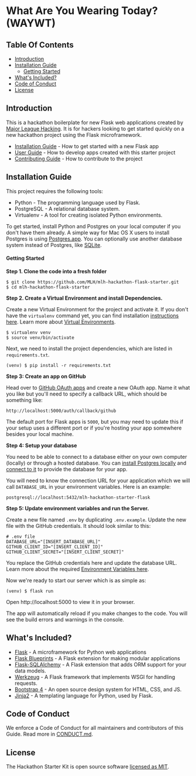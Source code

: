 # What Are You Wearing Today? (WAYWT)




## Table Of Contents


- [Introduction](#introduction)
- [Installation Guide](#installation-guide)
  * [Getting Started](#getting-started)
- [What's Included?](#what-s-included-)
- [Code of Conduct](#code-of-conduct)
- [License](#license)





## Introduction

This is a hackathon boilerplate for new Flask web applications created by [Major League Hacking](https://github.com/MLH). It is for hackers looking to get started quickly on a new hackathon project using the Flask microframework.

- [Installation Guide](##installation-guide) - How to get started with a new Flask app
- [User Guide](https://github.com/MLH/mlh-hackathon-flask-starter/blob/master/docs/USER_GUIDE.md) - How to develop apps created with this starter project
- [Contributing Guide](https://github.com/MLH/mlh-hackathon-flask-starter/blob/master/docs/CONTRIBUTING.md) - How to contribute to the project

## Installation Guide

This project requires the following tools:

- Python - The programming language used by Flask.
- PostgreSQL - A relational database system.
- Virtualenv - A tool for creating isolated Python environments.

To get started, install Python and Postgres on your local computer if you don't have them already. A simple way for Mac OS X users to install Postgres is using [Postgres.app](https://postgresapp.com/). You can optionally use another database system instead of Postgres, like [SQLite](http://flask.pocoo.org/docs/1.0/patterns/sqlite3/).

#### Getting Started

**Step 1. Clone the code into a fresh folder**

```
$ git clone https://github.com/MLH/mlh-hackathon-flask-starter.git
$ cd mlh-hackathon-flask-starter
```

**Step 2. Create a Virtual Environment and install Dependencies.**

Create a new Virtual Environment for the project and activate it. If you don't have the `virtualenv` command yet, you can find installation [instructions here](https://virtualenv.readthedocs.io/en/latest/). Learn more about [Virtual Environments](http://flask.pocoo.org/docs/1.0/installation/#virtual-environments).

```
$ virtualenv venv
$ source venv/bin/activate
```

Next, we need to install the project dependencies, which are listed in `requirements.txt`.

```
(venv) $ pip install -r requirements.txt
```

**Step 3: Create an app on GitHub**

Head over to [GitHub OAuth apps](https://github.com/settings/developers) and create a new OAuth app. Name it what you like but you'll need to specify a callback URL, which should be something like:

```
http://localhost:5000/auth/callback/github
```

The default port for Flask apps is `5000`, but you may need to update this if your setup uses a different port or if you're hosting your app somewhere besides your local machine.

**Step 4: Setup your database**

You need to be able to connect to a database either on your own computer (locally) or through a hosted database. You can [install Postgres locally](http://www.postgresqltutorial.com/install-postgresql/) and [connect to it](http://www.postgresqltutorial.com/connect-to-postgresql-database/) to provide the database for your app.

You will need to know the connection URL for your application which we will call `DATABASE_URL` in your environment variables. Here is an example:

```
postgresql://localhost:5432/mlh-hackathon-starter-flask
```

**Step 5: Update environment variables and run the Server.**

Create a new file named `.env` by duplicating `.env.example`. Update the new file with the GitHub credentials. It should look similar to this:

```
# .env file
DATABASE_URL="[INSERT_DATABASE_URL]"
GITHUB_CLIENT_ID="[INSERT_CLIENT_ID]"
GITHUB_CLIENT_SECRET="[INSERT_CLIENT_SECRET]"
```

You replace the GitHub credentials here and update the database URL. Learn more about the required [Environment Variables here](https://github.com/MLH/mlh-hackathon-flask-starter/blob/master/docs/USER_GUIDE.md#environment-variables).

Now we're ready to start our server which is as simple as:

```
(venv) $ flask run
```

Open http://localhost:5000 to view it in your browser.

The app will automatically reload if you make changes to the code.
You will see the build errors and warnings in the console.

## What's Included?

- [Flask](http://flask.pocoo.org/) - A microframework for Python web applications
- [Flask Blueprints](http://flask.pocoo.org/docs/1.0/blueprints/) - A Flask extension for making modular applications
- [Flask-SQLAlchemy](http://flask-sqlalchemy.pocoo.org/2.3/) - A Flask extension that adds ORM support for your data models.
- [Werkzeug](http://werkzeug.pocoo.org/) - A Flask framework that implements WSGI for handling requests.
- [Bootstrap 4](https://getbootstrap.com/) - An open source design system for HTML, CSS, and JS.
- [Jinja2](http://jinja.pocoo.org/docs/2.10/) - A templating language for Python, used by Flask.

## Code of Conduct

We enforce a Code of Conduct for all maintainers and contributors of this Guide. Read more in [CONDUCT.md](https://github.com/MLH/mlh-hackathon-flask-starter/blob/master/docs/CONDUCT.md).

## License

The Hackathon Starter Kit is open source software [licensed as MIT](https://github.com/MLH/mlh-hackathon-flask-starter/blob/master/LICENSE.md).
